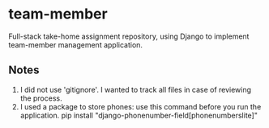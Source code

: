 # team-member
Full-stack take-home assignment repository, using Django to implement team-member management application.
## Notes
  1. I did not use 'gitignore'. I wanted to track all files in case of reviewing the process.
  2. I used a package to store phones:
      use this command before you run the application.
      pip install "django-phonenumber-field[phonenumberslite]"
